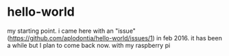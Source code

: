# hello-world
my starting point. i came here with an "issue"(https://github.com/aplodontia/hello-world/issues/1) in feb 2016.
it has been a while but I plan to come back now.
with my raspberry pi
